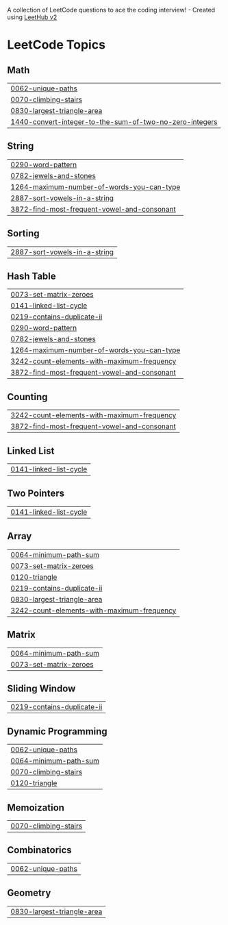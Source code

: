 A collection of LeetCode questions to ace the coding interview! - Created using [LeetHub v2](https://github.com/arunbhardwaj/LeetHub-2.0)
<!---LeetCode Topics Start-->
# LeetCode Topics
## Math
|  |
| ------- |
| [0062-unique-paths](https://github.com/deviakula2006/leethub/tree/master/0062-unique-paths) |
| [0070-climbing-stairs](https://github.com/deviakula2006/leethub/tree/master/0070-climbing-stairs) |
| [0830-largest-triangle-area](https://github.com/deviakula2006/leethub/tree/master/0830-largest-triangle-area) |
| [1440-convert-integer-to-the-sum-of-two-no-zero-integers](https://github.com/deviakula2006/leethub/tree/master/1440-convert-integer-to-the-sum-of-two-no-zero-integers) |
## String
|  |
| ------- |
| [0290-word-pattern](https://github.com/deviakula2006/leethub/tree/master/0290-word-pattern) |
| [0782-jewels-and-stones](https://github.com/deviakula2006/leethub/tree/master/0782-jewels-and-stones) |
| [1264-maximum-number-of-words-you-can-type](https://github.com/deviakula2006/leethub/tree/master/1264-maximum-number-of-words-you-can-type) |
| [2887-sort-vowels-in-a-string](https://github.com/deviakula2006/leethub/tree/master/2887-sort-vowels-in-a-string) |
| [3872-find-most-frequent-vowel-and-consonant](https://github.com/deviakula2006/leethub/tree/master/3872-find-most-frequent-vowel-and-consonant) |
## Sorting
|  |
| ------- |
| [2887-sort-vowels-in-a-string](https://github.com/deviakula2006/leethub/tree/master/2887-sort-vowels-in-a-string) |
## Hash Table
|  |
| ------- |
| [0073-set-matrix-zeroes](https://github.com/deviakula2006/leethub/tree/master/0073-set-matrix-zeroes) |
| [0141-linked-list-cycle](https://github.com/deviakula2006/leethub/tree/master/0141-linked-list-cycle) |
| [0219-contains-duplicate-ii](https://github.com/deviakula2006/leethub/tree/master/0219-contains-duplicate-ii) |
| [0290-word-pattern](https://github.com/deviakula2006/leethub/tree/master/0290-word-pattern) |
| [0782-jewels-and-stones](https://github.com/deviakula2006/leethub/tree/master/0782-jewels-and-stones) |
| [1264-maximum-number-of-words-you-can-type](https://github.com/deviakula2006/leethub/tree/master/1264-maximum-number-of-words-you-can-type) |
| [3242-count-elements-with-maximum-frequency](https://github.com/deviakula2006/leethub/tree/master/3242-count-elements-with-maximum-frequency) |
| [3872-find-most-frequent-vowel-and-consonant](https://github.com/deviakula2006/leethub/tree/master/3872-find-most-frequent-vowel-and-consonant) |
## Counting
|  |
| ------- |
| [3242-count-elements-with-maximum-frequency](https://github.com/deviakula2006/leethub/tree/master/3242-count-elements-with-maximum-frequency) |
| [3872-find-most-frequent-vowel-and-consonant](https://github.com/deviakula2006/leethub/tree/master/3872-find-most-frequent-vowel-and-consonant) |
## Linked List
|  |
| ------- |
| [0141-linked-list-cycle](https://github.com/deviakula2006/leethub/tree/master/0141-linked-list-cycle) |
## Two Pointers
|  |
| ------- |
| [0141-linked-list-cycle](https://github.com/deviakula2006/leethub/tree/master/0141-linked-list-cycle) |
## Array
|  |
| ------- |
| [0064-minimum-path-sum](https://github.com/deviakula2006/leethub/tree/master/0064-minimum-path-sum) |
| [0073-set-matrix-zeroes](https://github.com/deviakula2006/leethub/tree/master/0073-set-matrix-zeroes) |
| [0120-triangle](https://github.com/deviakula2006/leethub/tree/master/0120-triangle) |
| [0219-contains-duplicate-ii](https://github.com/deviakula2006/leethub/tree/master/0219-contains-duplicate-ii) |
| [0830-largest-triangle-area](https://github.com/deviakula2006/leethub/tree/master/0830-largest-triangle-area) |
| [3242-count-elements-with-maximum-frequency](https://github.com/deviakula2006/leethub/tree/master/3242-count-elements-with-maximum-frequency) |
## Matrix
|  |
| ------- |
| [0064-minimum-path-sum](https://github.com/deviakula2006/leethub/tree/master/0064-minimum-path-sum) |
| [0073-set-matrix-zeroes](https://github.com/deviakula2006/leethub/tree/master/0073-set-matrix-zeroes) |
## Sliding Window
|  |
| ------- |
| [0219-contains-duplicate-ii](https://github.com/deviakula2006/leethub/tree/master/0219-contains-duplicate-ii) |
## Dynamic Programming
|  |
| ------- |
| [0062-unique-paths](https://github.com/deviakula2006/leethub/tree/master/0062-unique-paths) |
| [0064-minimum-path-sum](https://github.com/deviakula2006/leethub/tree/master/0064-minimum-path-sum) |
| [0070-climbing-stairs](https://github.com/deviakula2006/leethub/tree/master/0070-climbing-stairs) |
| [0120-triangle](https://github.com/deviakula2006/leethub/tree/master/0120-triangle) |
## Memoization
|  |
| ------- |
| [0070-climbing-stairs](https://github.com/deviakula2006/leethub/tree/master/0070-climbing-stairs) |
## Combinatorics
|  |
| ------- |
| [0062-unique-paths](https://github.com/deviakula2006/leethub/tree/master/0062-unique-paths) |
## Geometry
|  |
| ------- |
| [0830-largest-triangle-area](https://github.com/deviakula2006/leethub/tree/master/0830-largest-triangle-area) |
<!---LeetCode Topics End-->